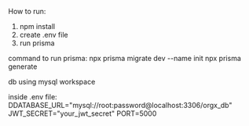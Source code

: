 How to run: 

1. npm install
2. create .env file 
3. run prisma

command to run prisma: 
npx prisma migrate dev --name init
npx prisma generate

db using mysql workspace

inside .env file: 
DDATABASE_URL="mysql://root:password@localhost:3306/orgx_db"
JWT_SECRET="your_jwt_secret"
PORT=5000
